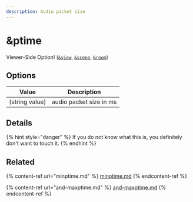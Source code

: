 ```yaml
---
description: Audio packet size
---
```


# \&ptime

Viewer-Side Option! ([`&view`](view.md), [`&scene`](scene.md), [`&room`](../../general-settings/room.md))

## Options

| Value          | Description             |
| -------------- | ----------------------- |
| (string value) | audio packet size in ms |

## Details

{% hint style="danger" %}
If you do not know what this is, you definitely don't want to touch it.
{% endhint %}

## Related

{% content-ref url="minptime.md" %}
[minptime.md](minptime.md)
{% endcontent-ref %}

{% content-ref url="and-maxptime.md" %}
[and-maxptime.md](and-maxptime.md)
{% endcontent-ref %}
